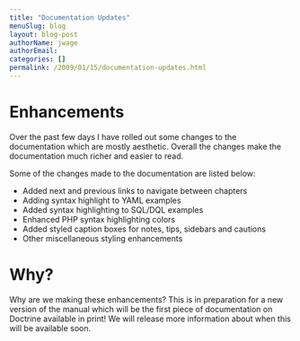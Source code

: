 ```yaml
---
title: "Documentation Updates"
menuSlug: blog
layout: blog-post
authorName: jwage
authorEmail:
categories: []
permalink: /2009/01/15/documentation-updates.html
---
```

Enhancements
============

Over the past few days I have rolled out some changes to the
documentation which are mostly aesthetic. Overall the changes make the
documentation much richer and easier to read.

Some of the changes made to the documentation are listed below:

-   Added next and previous links to navigate between chapters
-   Adding syntax highlight to YAML examples
-   Added syntax highlighting to SQL/DQL examples
-   Enhanced PHP syntax highlighting colors
-   Added styled caption boxes for notes, tips, sidebars and cautions
-   Other miscellaneous styling enhancements

Why?
====

Why are we making these enhancements? This is in preparation for a new
version of the manual which will be the first piece of documentation on
Doctrine available in print! We will release more information about when
this will be available soon.
